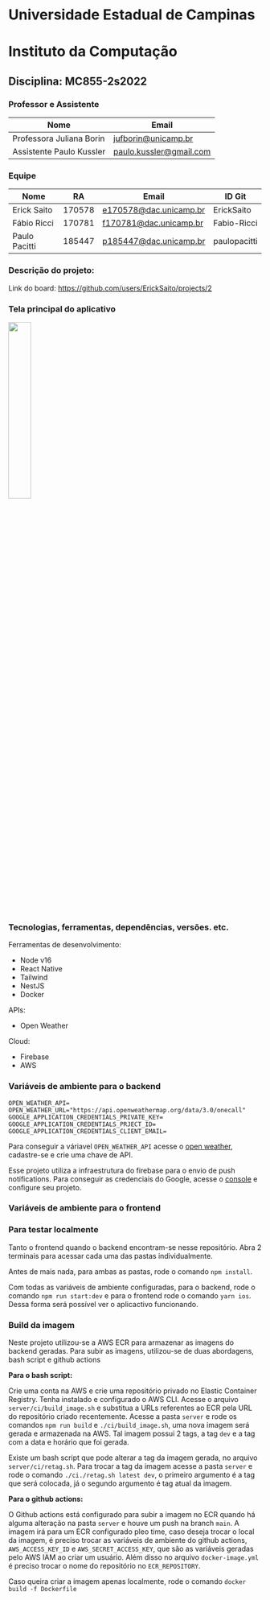 # Universidade Estadual de Campinas
# Instituto da Computação

## Disciplina: MC855-2s2022

### Professor e Assistente

| Nome                     | Email                   |
| ------------------------ | ------------------------|
| Professora Juliana Borin | jufborin@unicamp.br     |
| Assistente Paulo Kussler | paulo.kussler@gmail.com |


### Equipe

| Nome               | RA               | Email                  | ID Git                |
| ------------------ | ---------------- | ---------------------- | --------------------- |
| Erick Saito        | 170578           | e170578@dac.unicamp.br | ErickSaito            |
| Fábio Ricci        | 170781           | f170781@dac.unicamp.br | Fabio-Ricci           |
| Paulo Pacitti      | 185447           | p185447@dac.unicamp.br | paulopacitti          |

### Descrição do projeto:
Link do board: https://github.com/users/ErickSaito/projects/2

### Tela principal do aplicativo
<img src="https://user-images.githubusercontent.com/8814010/204150212-322da337-f572-4791-a9ba-cc78cf57991c.png" width="30%" height="30%">

### Tecnologias, ferramentas, dependências, versões. etc. 

Ferramentas de desenvolvimento:
- Node v16
- React Native
- Tailwind
- NestJS
- Docker

APIs:
- Open Weather

Cloud:
- Firebase
- AWS
### Variáveis de ambiente para o backend

```
OPEN_WEATHER_API=
OPEN_WEATHER_URL="https://api.openweathermap.org/data/3.0/onecall"
GOOGLE_APPLICATION_CREDENTIALS_PRIVATE_KEY=
GOOGLE_APPLICATION_CREDENTIALS_PRJECT_ID=
GOOGLE_APPLICATION_CREDENTIALS_CLIENT_EMAIL=
```

Para conseguir a váriavel `OPEN_WEATHER_API` acesse o [open weather](https://openweathermap.org/api), cadastre-se e crie uma chave de API. 

Esse projeto utiliza a infraestrutura do firebase para o envio de push notifications.
Para conseguir as credenciais do Google, acesse o [console](https://firebase.google.com) e configure seu projeto.

### Variáveis de ambiente para o frontend

### Para testar localmente
Tanto o frontend quando o backend encontram-se nesse repositório. Abra 2 terminais para acessar cada uma das pastas individualmente.

Antes de mais nada, para ambas as pastas, rode o comando `npm install`.

Com todas as variáveis de ambiente configuradas, para o backend, rode o comando `npm run start:dev` e para o frontend rode o comando `yarn ios`. Dessa forma será possível ver o aplicactivo funcionando.

### Build da imagem
Neste projeto utilizou-se a AWS ECR para armazenar as imagens do backend geradas. Para subir as imagens, utilizou-se de duas abordagens, bash script e github actions

**Para o bash script:**

Crie uma conta na AWS e crie uma repositório privado no Elastic Container Registry. Tenha instalado e configurado o AWS CLI. Acesse o arquivo `server/ci/build_image.sh` e substitua a URLs referentes ao 
ECR pela URL do repositório criado recentemente. Acesse a pasta `server` e rode os comandos `npm run build` e `./ci/build_image.sh`, uma nova imagem será gerada e armazenada na AWS. Tal imagem possui 2 tags, a tag `dev` e a tag com a data e horário que foi gerada.

Existe um bash script que pode alterar a tag da imagem gerada, no arquivo `server/ci/retag.sh`. Para trocar a tag da imagem acesse a pasta `server` e rode o comando `./ci./retag.sh latest dev`, o primeiro argumento é a tag que será colocada, já o segundo argumento é tag atual da imagem.

**Para o github actions:**

O Github actions está configurado para subir a imagem no ECR quando há alguma alteração na pasta `server` e houve um push na branch `main`. A imagem irá para um ECR configurado pleo time, caso deseja trocar o local da imagem, é preciso trocar as variáveis de ambiente do github actions, `AWS_ACCESS_KEY_ID` e `AWS_SECRET_ACCESS_KEY`, que são as variáveis geradas pelo AWS IAM ao criar um usuário. Além disso no arquivo `docker-image.yml` é preciso trocar o nome do repositório no `ECR_REPOSITORY`.

Caso queira criar a imagem apenas localmente, rode o comando `docker build -f Dockerfile`
